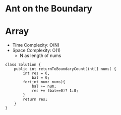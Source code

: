 # Ant on the Boundary
# Array
* Time Complexity: O(N)
* Space Complexity: O(1)
	* N as length of nums
```
class Solution {
    public int returnToBoundaryCount(int[] nums) {
        int res = 0,
            bal = 0;
        for(int num: nums){
            bal += num;
            res += (bal==0)? 1:0;
        }
        return res;
    }
}
```